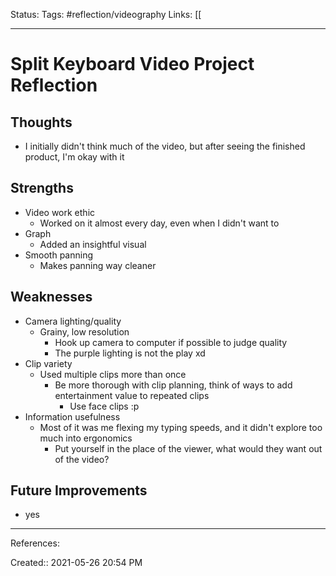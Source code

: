 Status:
Tags: #reflection/videography
Links: [[
___
# Split Keyboard Video Project Reflection
## Thoughts
- I initially didn't think much of the video, but after seeing the finished product, I'm okay with it
## Strengths
- Video work ethic
	- Worked on it almost every day, even when I didn't want to
- Graph
	- Added an insightful visual
- Smooth panning
	- Makes panning way cleaner
## Weaknesses
- Camera lighting/quality
	- Grainy, low resolution
		- Hook up camera to computer if possible to judge quality
		- The purple lighting is not the play xd
- Clip variety
	- Used multiple clips more than once
		- Be more thorough with clip planning, think of ways to add entertainment value to repeated clips
			- Use face clips :p
- Information usefulness
	- Most of it was me flexing my typing speeds, and it didn't explore too much into ergonomics
		- Put yourself in the place of the viewer, what would they want out of the video?
## Future Improvements
- yes
___
References:

Created:: 2021-05-26 20:54 PM